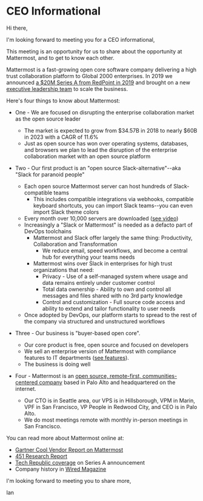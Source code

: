 # CEO Informational 

Hi there, 

I'm looking forward to meeting you for a CEO informational, 

This meeting is an opportunity for us to share about the opportunity at Mattermost, and to get to know each other. 

Mattermost is a fast-growing open core software company delivering a high trust collaboration platform to Global 2000 enterprises. In 2019 we announced [a $20M Series A from RedPoint in 2019](https://www.techrepublic.com/article/how-open-source-mattermost-is-sneaking-up-on-slacks-messaging-empire/) and brought on a new [executive leadership team](https://www.globenewswire.com/news-release/2019/03/27/1780869/0/en/Mattermost-Builds-out-Executive-Leadership-Team-Adds-Board-of-Advisors-and-Opens-San-Francisco-Office.html) to scale the business. 

Here's four things to know about Mattermost: 

- One - We are focused on disrupting the enterprise collaboration market as the open source leader 
  -  The market is expected to grow from $34.57B in 2018 to nearly $60B in 2023 with a CAGR of 11.6%
  -  Just as open source has won over operating systems, databases, and browsers we plan to lead the disruption of the enterprise collaboration market with an open source platform  

- Two - Our first product is an "open source Slack-alternative"--aka "Slack for paranoid people" 
  -  Each open source Mattermost server can host hundreds of Slack-compatible teams 
     -  This includes compatible integrations via webhooks, compatible keyboard shortcuts, you can import Slack teams--you can even import Slack theme colors   
  -  Every month over 10,000 servers are downloaded ([see video](https://twitter.com/Mattermost/status/1116903841633587201))
  -  Increasingly a "Slack or Mattermost" is needed as a defacto part of DevOps toolchains  
     -  Mattermost and Slack offer largely the same thing: Productivity, Collaboration and Transformation 
        -  We reduce email, speed workflows, and become a central hub for everything your teams needs 
     -  Mattermost wins over Slack in enterprises for high trust organizations that need: 
        -  Privacy - Use of a self-managed system where usage and data remains entirely under customer control  
        -  Total data ownership - Ability to own and control all messages and files shared with no 3rd party knowledge 
        -  Control and customization - Full source code access and ability to extend and tailor functionality to user needs 
  -  Once adopted by DevOps, our platform starts to spread to the rest of the company via structured and unstructured workflows  

- Three - Our business is "buyer-based open core". 
  -  Our core product is free, open source and focused on developers   
  -  We sell an enterprise version of Mattermost with compliance features to IT departments ([see features](https://mattermost.com/pricing-feature-comparison/)). 
  -  The business is doing well 

- Four - Mattermost is an [open source, remote-first, communities-centered company](https://docs.mattermost.com/process/handbook.html#company) based in Palo Alto and headquartered on the internet. 

  -  Our CTO is in Seattle area, our VPS is in Hillsborough, VPM in Marin, VPF in San Francisco, VP People in Redwood City, and CEO is in Palo Alto. 
  -  We do most meetings remote with monthly in-person meetings in San Francisco. 

You can read more about Mattermost online at: 
- [Gartner Cool Vendor Report on Mattermost](https://drive.google.com/file/d/1N7KAE-IwMdUyO0O5p70LQbv15flJQ_7B/view?usp=sharing) 
- [451 Research Report](https://drive.google.com/file/d/1ss3hf68ynbJOg2LmBGieHcc3ZAQKaMuU/view?usp=sharing) 
- [Tech Republic coverage](https://www.techrepublic.com/article/how-open-source-mattermost-is-sneaking-up-on-slacks-messaging-empire/) on Series A announcement 
- Company history in [Wired Magazine](https://www.wired.com/2016/03/open-source-devs-racing-build-better-versions-slack/)  

I'm looking forward to meeting you to share more, 

Ian 




